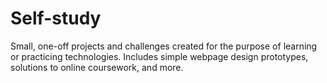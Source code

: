 # Self-study
Small, one-off projects and challenges created for the purpose of learning or practicing technologies. 
Includes simple webpage design prototypes, solutions to online coursework, and more. 
